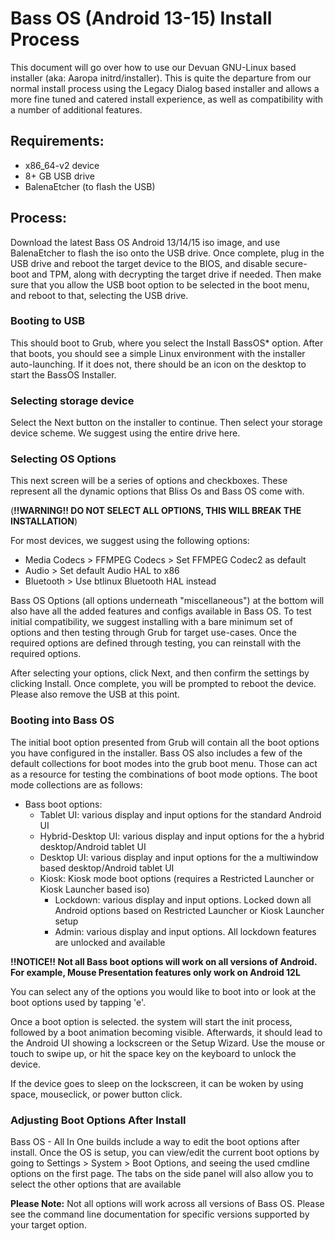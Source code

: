 # Bass OS (Android 13-15) Install Process

This document will go over how to use our Devuan GNU-Linux based installer (aka: Aaropa initrd/installer). This is quite the departure from our normal install process using the Legacy Dialog based installer and allows a more fine tuned and catered install experience, as well as compatibility with a number of additional features. 

## Requirements:

- x86_64-v2 device
- 8+ GB USB drive
- BalenaEtcher (to flash the USB)

## Process:

Download the latest Bass OS Android 13/14/15 iso image, and use BalenaEtcher to flash the iso onto the USB drive. 
Once complete, plug in the USB drive and reboot the target device to the BIOS, and disable secure-boot and TPM, along with decrypting the target drive if needed. 
Then make sure that you allow the USB boot option to be selected in the boot menu, and reboot to that, selecting the USB drive. 

### Booting to USB

This should boot to Grub, where you select the Install BassOS* option. After that boots, you should see a simple Linux environment with the installer auto-launching. If it does not, there should be an icon on the desktop to start the BassOS Installer. 

### Selecting storage device

Select the Next button on the installer to continue. Then select your storage device scheme. We suggest using the entire drive here. 

### Selecting OS Options

This next screen will be a series of options and checkboxes. These represent all the dynamic options that Bliss Os and Bass OS come with. 

(**!!WARNING!! DO NOT SELECT ALL OPTIONS, THIS WILL BREAK THE INSTALLATION**)

For most devices, we suggest using the following options:

- Media Codecs > FFMPEG Codecs > Set FFMPEG Codec2 as default
- Audio > Set default Audio HAL to x86
- Bluetooth > Use btlinux Bluetooth HAL instead

Bass OS Options (all options underneath "miscellaneous") at the bottom will also have all the added features and configs available in Bass OS. To test initial compatibility, we suggest installing with a bare minimum set of options and then testing through Grub for target use-cases. Once the required options are defined through testing, you can reinstall with the required options.

After selecting your options, click Next, and then confirm the settings by clicking Install. Once complete, you will be prompted to reboot the device. Please also remove the USB at this point. 

### Booting into Bass OS

The initial boot option presented from Grub will contain all the boot options you have configured in the installer. Bass OS also includes a few of the default collections for boot modes into the grub boot menu. Those can act as a resource for testing the combinations of boot mode options. The boot mode collections are as follows:

- Bass boot options:
    - Tablet UI: various display and input options for the standard Android UI
    - Hybrid-Desktop UI: various display and input options for the a hybrid desktop/Android tablet UI
    - Desktop UI: various display and input options for the a multiwindow based desktop/Android tablet UI
    - Kiosk: Kiosk mode boot options (requires a Restricted Launcher or Kiosk Launcher based iso)
        - Lockdown: various display and input options. Locked down all Android options based on Restricted Launcher or Kiosk Launcher setup
        - Admin: various display and input options. All lockdown features are unlocked and available

**!!NOTICE!! Not all Bass boot options will work on all versions of Android. For example, Mouse Presentation features only work on Android 12L**

You can select any of the options you would like to boot into or look at the boot options used by tapping 'e'.

Once a boot option is selected. the system will start the init process, followed by a boot animation becoming visible. Afterwards, it should lead to the Android UI showing a lockscreen or the Setup Wizard. Use the mouse or touch to swipe up, or hit the space key on the keyboard to unlock the device. 

If the device goes to sleep on the lockscreen, it can be woken by using space, mouseclick, or power button click.

### Adjusting Boot Options After Install

Bass OS - All In One builds include a way to edit the boot options after install. Once the OS is setup, you can view/edit the current boot options by going to Settings > System > Boot Options, and seeing the used cmdline options on the first page. The tabs on the side panel will also allow you to select the other options that are available 

**Please Note:** Not all options will work across all versions of Bass OS. Please see the command line documentation for specific versions supported by your target option.

